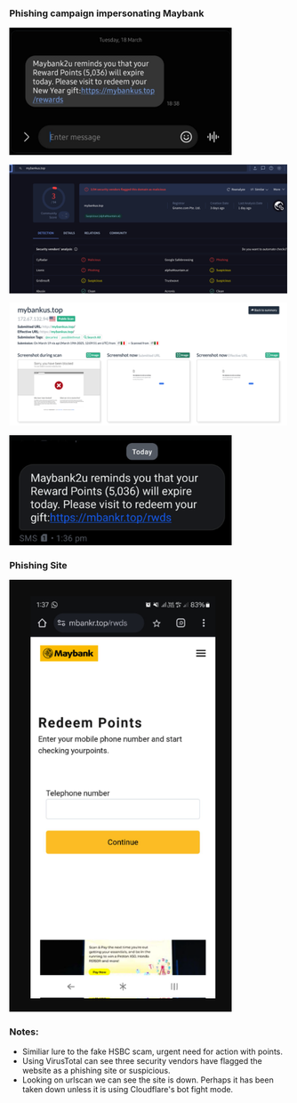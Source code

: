 ### Phishing campaign impersonating Maybank

<img
src="https://github.com/thequietlife/phishing-analysis/blob/ba5b3531b4b446a424d9a4d5a9e33440b505d48e/images/Maybank.png"
alt="SMS impersonating Maybank" width="400"/>

<img
src="https://github.com/thequietlife/phishing-analysis/blob/fb5ca8d3187f30a90e188c5541f3fae789d00f73/images/maybank_virsustotal_b.png" width="500"
alt="VirusTotal scan of the website" width="500"/>

<img
src="https://github.com/thequietlife/phishing-analysis/blob/304f13f7f023bf93168d7e1abe64c158655d4e56/images/urlscan_maybank.png"
alt="urlscan results from the website" width="500"/>

<img
src="https://github.com/thequietlife/phishing-analysis/blob/098a95a40d6de9f4b7dea3b510ea4d2a6931282b/images/Maybank%20April.png"
alt="Another SMS. One month later" width="400"/>

### Phishing Site

<img
src="https://github.com/thequietlife/phishing-analysis/blob/5148fbd8e0c9e2bf764c5498e8b67c638eac239e/images/Maybank%20phishing%20site.png"
alt="A x user posted a screenshot of the phishing site" width="400"/>


### Notes:

* Similiar lure to the fake HSBC scam, urgent need for action with points.
* Using VirusTotal can see three security vendors have flagged the website as a phishing site or suspicious.
* Looking on urlscan we can see the site is down. Perhaps it has been taken down unless it is using Cloudflare's bot fight mode.
